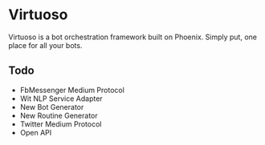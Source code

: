 # Virtuoso

Virtuoso is a bot orchestration framework built on Phoenix. Simply put, one place for all your bots.

## Todo
- FbMessenger Medium Protocol
- Wit NLP Service Adapter
- New Bot Generator
- New Routine Generator
- Twitter Medium Protocol
- Open API
